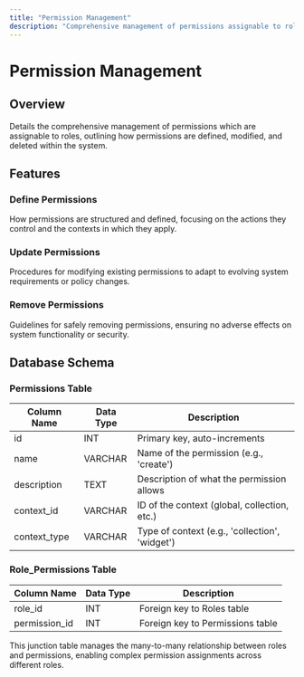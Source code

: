 ```yaml
---
title: "Permission Management"
description: "Comprehensive management of permissions assignable to roles, including how permissions are defined, modified, and deleted."
---
```


# Permission Management

## Overview

Details the comprehensive management of permissions which are assignable to roles, outlining how permissions are defined, modified, and deleted within the system.

## Features

### Define Permissions

How permissions are structured and defined, focusing on the actions they control and the contexts in which they apply.

### Update Permissions

Procedures for modifying existing permissions to adapt to evolving system requirements or policy changes.

### Remove Permissions

Guidelines for safely removing permissions, ensuring no adverse effects on system functionality or security.

## Database Schema

### Permissions Table

| Column Name   | Data Type | Description                                 |
|---------------|-----------|---------------------------------------------|
| id            | INT       | Primary key, auto-increments                |
| name          | VARCHAR   | Name of the permission (e.g., 'create')     |
| description   | TEXT      | Description of what the permission allows   |
| context_id    | VARCHAR   | ID of the context (global, collection, etc.)|
| context_type  | VARCHAR   | Type of context (e.g., 'collection', 'widget') |

### Role_Permissions Table

| Column Name   | Data Type | Description                         |
|---------------|-----------|-------------------------------------|
| role_id       | INT       | Foreign key to Roles table          |
| permission_id | INT       | Foreign key to Permissions table    |

This junction table manages the many-to-many relationship between roles and permissions, enabling complex permission assignments across different roles.
